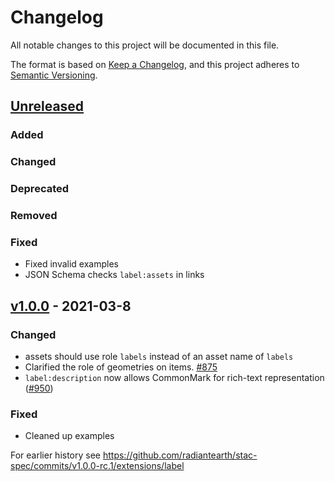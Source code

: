 # Changelog
All notable changes to this project will be documented in this file.

The format is based on [Keep a Changelog](https://keepachangelog.com/en/1.0.0/),
and this project adheres to [Semantic Versioning](https://semver.org/spec/v2.0.0.html).

## [Unreleased]

### Added

### Changed

### Deprecated

### Removed

### Fixed

- Fixed invalid examples
- JSON Schema checks `label:assets` in links

## [v1.0.0] - 2021-03-8

### Changed

- assets should use role `labels` instead of an asset name of `labels`
- Clarified the role of geometries on items. [#875](https://github.com/radiantearth/stac-spec/pull/875)
- `label:description` now allows CommonMark for rich-text representation ([#950](https://github.com/radiantearth/stac-spec/issues/950))

### Fixed

- Cleaned up examples

For earlier history see <https://github.com/radiantearth/stac-spec/commits/v1.0.0-rc.1/extensions/label>

[Unreleased]: <https://github.com/stac-extensions/label/compare/v1.0.0...HEAD>
[v1.0.0]: <https://github.com/stac-extensions/label/tree/v1.0.0>
